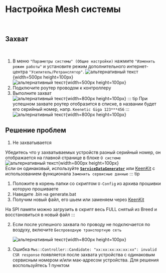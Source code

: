 # Настройка Mesh системы

<br/>

## Захват

<br/>

1. В меню `"Параметры системы" (Общие настройки)` нажмите `"Изменить режим работы"` и установите режим дополнительного интернет-центра `"Усилитель/Ретранслятор"`.
   ![альтернативный текст](/assets/images/wiki/helpful/mesh/repeater01.png){width=500px height=100px}<br/>
   ![альтернативный текст](/assets/images/wiki/helpful/mesh/repeater03.png){width=500px height=100px}
2. Подключите роутер проводом к контроллеру
3. Выполните захват  
   ![альтернативный текст](/assets/images/wiki/helpful/mesh/mesh05.png){width=800px height=100px}
   ::: tip При успешном захвате роутер отобразится в списке, в названии будет его серийный номер, напр. `Keenetic Giga 123***456`
   :::
   ![альтернативный текст](/assets/images/wiki/helpful/mesh/mesh06.png){width=800px height=100px}

## Решение проблем

1. Не захватывается

Убедитесь что у захватываемых устройств разный серийный номер, он отображается на главной странице в блоке `О системе`
![альтернативный текст](/assets/images/wiki/helpful/mesh/servicenumber.png){width=800px height=100px}<br/>
Если он одинаковый, используйте [**`ServiceDataGenerator`**](/assets/files/ServiceDataGenerator.zip) или [KeenKit](/wiki/helpful/keenkit.md) с использованием функционала `Заменить сервисные данные`
::: tip

1. Положите в корень папки со скриптом `U-Config` из архива прошивки которую прошиваете
2. Наведите .bin на generate.bat
3. Получим новый файл, его шьем или заменяем через [KeenKit](/wiki/helpful/keenkit.md)

На SPI памяти можно загрузить в скрипт весь FULL снятый из Breed и восстановиться в новый файл
:::
<br/>

2. Если после успешного захвата по проводу не подключается по воздуху, включите `Беспроводную транспортную сеть`
   <br/>

   ![альтернативный текст](/assets/images/wiki/helpful/mesh/wireless.png){width=800px height=100px}
   <br/>

3. Ошибка `Mws::Controller::Candidate: "xx:xx:xx:xx:xx:xx": invalid CSR response` появляется после захвата устройства с одинаковым сервисным номером и/или мак-адресом устройства. Для решения воспользуйтесь 1 пунктом



